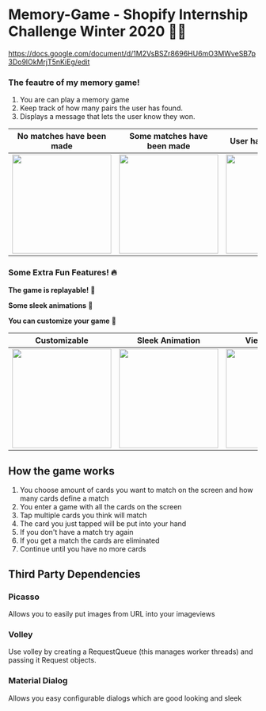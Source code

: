# Memory-Game - Shopify Internship Challenge Winter 2020 :punch::clap:

https://docs.google.com/document/d/1M2VsBSZr8696HU6mO3MWveSB7p3Do9lOkMrjT5nKiEg/edit

### The feautre of my memory game!

1. You are can play a memory game
2. Keep track of how many pairs the user has found. 
3. Displays a message that lets the user know they won.

| No matches have been made | Some matches have been made | User has won the game |
| --- | --- | --- |
|<img src="https://github.com/DavidHewWing/memory-game/blob/master/pics/not-started.png" width="200"> | <img src="https://github.com/DavidHewWing/memory-game/blob/master/pics/partial.png" width="200"> | <img src="https://github.com/DavidHewWing/memory-game/blob/master/pics/finished.png" width="200"> |

### Some Extra Fun Features! :fire:

**The game is replayable!** :tada:

**Some sleek animations** :tada:

**You can customize your game** :tada:


| Customizable | Sleek Animation | View your hand |
| --- | --- | --- |
|<img src="https://github.com/DavidHewWing/memory-game/blob/master/pics/set-up.png" width="200"> | <img src="https://github.com/DavidHewWing/memory-game/blob/master/pics/preview.gif" width="200"> | <img src="https://github.com/DavidHewWing/memory-game/blob/master/pics/hand.png" width="200"> |

## How the game works

1. You choose amount of cards you want to match on the screen and how many cards define a match
2. You enter a game with all the cards on the screen
3. Tap multiple cards you think will match
4. The card you just tapped will be put into your hand
5. If you don't have a match try again
6. If you get a match the cards are eliminated
7. Continue until you have no more cards

## Third Party Dependencies

### Picasso
Allows you to easily put images from URL into your imageviews

### Volley
Use volley by creating a RequestQueue (this manages worker threads) and passing it Request objects.

### Material Dialog
Allows you easy configurable dialogs which are good looking and sleek
